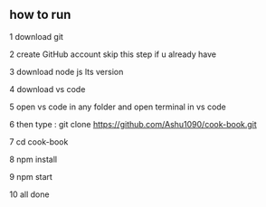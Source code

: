 ## how to run

1 download git

2 create GitHub account skip this step if u already have 

3 download node js lts version 

4 download vs code

5 open vs code in any folder and open terminal in vs code

6 then type : git clone https://github.com/Ashu1090/cook-book.git

7 cd cook-book

8 npm install

9 npm start

10 all done 
